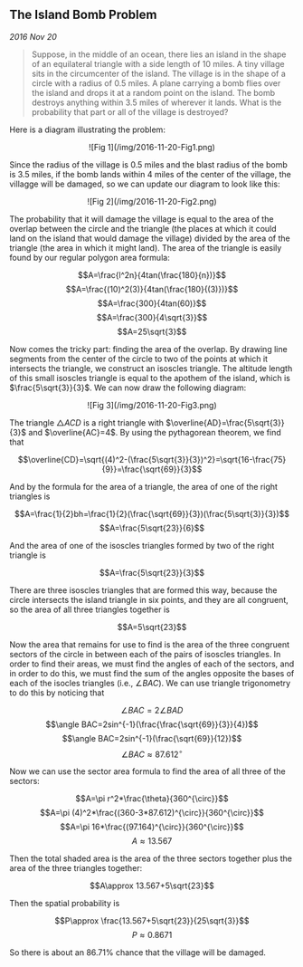 
## The Island Bomb Problem

*2016 Nov 20*

> Suppose, in the middle of an ocean, there lies an island in the shape of an equilateral triangle with a side length of $10$ miles. A tiny village sits in the circumcenter of the island. The village is in the shape of a circle with a radius of $0.5$ miles. A plane carrying a bomb flies over the island and drops it at a random point on the island. The bomb destroys anything within $3.5$ miles of wherever it lands. What is the probability that part or all of the village is destroyed?

Here is a diagram illustrating the problem:

<center>![Fig 1](/img/2016-11-20-Fig1.png)</center>

Since the radius of the village is $0.5$ miles and the blast radius of the bomb is $3.5$ miles, if the bomb lands within $4$ miles of the center of the village, the villagge will be damaged, so we can update our diagram to look like this:

<center>![Fig 2](/img/2016-11-20-Fig2.png)</center>

The probability that it will damage the village is equal to the area of the overlap between the circle and the triangle (the places at which it could land on the island that would damage the village) divided by the area of the triangle (the area in which it might land). The area of the triangle is easily found by our regular polygon area formula:

$$A=\frac{l^2n}{4tan(\frac{180}{n})}$$
$$A=\frac{(10)^2(3)}{4tan(\frac{180}{(3)})}$$
$$A=\frac{300}{4tan(60)}$$
$$A=\frac{300}{4\sqrt{3}}$$
$$A=25\sqrt{3}$$

Now comes the tricky part: finding the area of the overlap. By drawing line segments from the center of the circle to two of the points at which it intersects the triangle, we construct an isoscles triangle. The altitude length of this small isoscles triangle is equal to the apothem of the island, which is $\frac{5\sqrt{3}}{3}$. We can now draw the following diagram:

<center>![Fig 3](/img/2016-11-20-Fig3.png)</center>

The triangle $\triangle ACD$ is a right triangle with $\overline{AD}=\frac{5\sqrt{3}}{3}$ and $\overline{AC}=4$. By using the pythagorean theorem, we find that 

$$\overline{CD}=\sqrt{(4)^2-(\frac{5\sqrt{3}}{3})^2}=\sqrt{16-\frac{75}{9}}=\frac{\sqrt{69}}{3}$$

And by the formula for the area of a triangle, the area of one of the right triangles is 

$$A=\frac{1}{2}bh=\frac{1}{2}(\frac{\sqrt{69}}{3})(\frac{5\sqrt{3}}{3})$$
$$A=\frac{5\sqrt{23}}{6}$$

And the area of one of the isoscles triangles formed by two of the right triangle is 

$$A=\frac{5\sqrt{23}}{3}$$

There are three isoscles triangles that are formed this way, because the circle intersects the island triangle in six points, and they are all congruent, so the area of all three triangles together is

$$A=5\sqrt{23}$$

Now the area that remains for use to find is the area of the three congruent sectors of the circle in between each of the pairs of isoscles triangles. In order to find their areas, we must find the angles of each of the sectors, and in order to do this, we must find the sum of the angles opposite the bases of each of the isocles triangles (i.e., $\angle BAC$). We can use triangle trigonometry to do this by noticing that

$$\angle BAC=2\angle BAD$$
$$\angle BAC=2sin^{-1}(\frac{\frac{\sqrt{69}}{3}}{4})$$
$$\angle BAC=2sin^{-1}(\frac{\sqrt{69}}{12})$$
$$\angle BAC\approx 87.612^{\circ}$$

Now we can use the sector area formula to find the area of all three of the sectors:

$$A=\pi r^2*\frac{\theta}{360^{\circ}}$$
$$A=\pi (4)^2*\frac{(360-3*87.612)^{\circ}}{360^{\circ}}$$
$$A=\pi 16*\frac{(97.164)^{\circ}}{360^{\circ}}$$
$$A\approx 13.567$$

Then the total shaded area is the area of the three sectors together plus the area of the
three triangles together:

$$A\approx 13.567+5\sqrt{23}$$

Then the spatial probability is

$$P\approx \frac{13.567+5\sqrt{23}}{25\sqrt{3}}$$
$$P\approx 0.8671$$

So there is about an $86.71\%$ chance that the village will be damaged.


